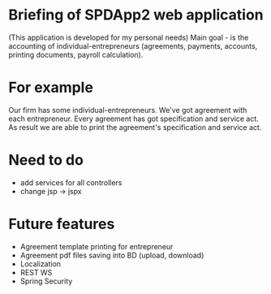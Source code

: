 Briefing of SPDApp2 web application
===================================

(This application is developed for my personal needs)
Main goal - is the accounting of individual-entrepreneurs (agreements, payments, accounts, 
printing documents, payroll calculation). 
 
For example
===========
Our firm has some individual-entrepreneurs. We've got agreement with each entrepreneur. Every agreement 
has got specification and service act.
As result we are able to print the agreement's specification and service act.
 
Need to do
================
+ add services for all controllers
+ change jsp -> jspx
 
Future features
===============
* Agreement template printing for entrepreneur
* Agreement pdf files saving into BD (upload, download)
* Localization
* REST WS
* Spring Security
